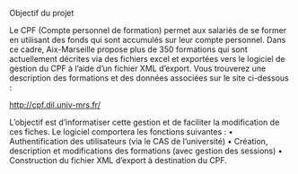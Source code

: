 
Objectif du projet

Le CPF (Compte personnel de formation) permet aux salariés de se former en utilisant des fonds qui sont accumulés
sur leur compte personnel. Dans ce cadre, Aix-Marseille propose plus de 350 formations qui sont actuellement
décrites via des fichiers excel et exportées vers le logiciel de gestion du CPF à l’aide d’un fichier XML d’export. Vous
trouverez une description des formations et des données associées sur le site ci-dessous :

http://cpf.dil.univ-mrs.fr/

L’objectif est d’informatiser cette gestion et de faciliter la modification de ces fiches. Le logiciel comportera les
fonctions suivantes :
• Authentification des utilisateurs (via le CAS de l’université)
• Création, description et modifications des formations (avec gestion des sessions)
• Construction du fichier XML d’export à destination du CPF.

